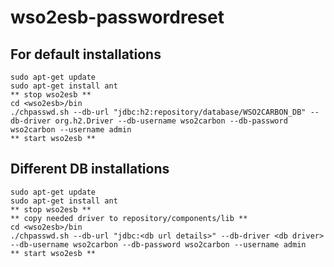 # wso2esb-passwordreset

## For default installations

```
sudo apt-get update
sudo apt-get install ant
** stop wso2esb **
cd <wso2esb>/bin
./chpasswd.sh --db-url "jdbc:h2:repository/database/WSO2CARBON_DB" --db-driver org.h2.Driver --db-username wso2carbon --db-password wso2carbon --username admin
** start wso2esb **
```

## Different DB installations

```
sudo apt-get update
sudo apt-get install ant
** stop wso2esb **
** copy needed driver to repository/components/lib **
cd <wso2esb>/bin
./chpasswd.sh --db-url "jdbc:<db url details>" --db-driver <db driver> --db-username wso2carbon --db-password wso2carbon --username admin
** start wso2esb **
```
